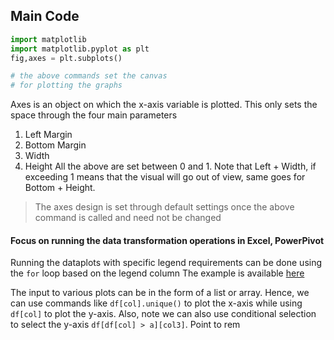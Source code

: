 
## Main Code
```python
import matplotlib
import matplotlib.pyplot as plt
fig,axes = plt.subplots()

# the above commands set the canvas 
# for plotting the graphs
```
Axes is an object on which the x-axis variable is plotted. This only sets the space through the four main parameters
1. Left Margin
2. Bottom Margin
3. Width
4. Height
All the above are set between 0 and 1. Note that Left + Width, if exceeding 1 means that the visual will go out of view, same goes for Bottom + Height.
> The axes design is set through default settings once the above command is called and need not be changed

#### Focus on running the data transformation operations in Excel, PowerPivot

Running the dataplots with specific legend requirements can be done using the `for` loop based on the legend column
The example is available [here](https://gist.github.com/nilotpalc/3a440e56b54acbc4bed8e2c0760769b9)

The input to various plots can be in the form of a list or array. Hence, we can use commands like `df[col].unique()` to plot the x-axis while using `df[col]` to plot the y-axis. Also, note we can also use conditional selection to select the y-axis `df[df[col] > a][col3]`.
Point to rem

<!--stackedit_data:
eyJoaXN0b3J5IjpbLTEwNjQyMDY2OTIsNTY4ODQ2Nzk4XX0=
-->